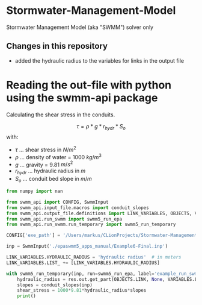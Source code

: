# Stormwater-Management-Model

Stormwater Management Model (aka "SWMM") solver only

## Changes in this repository

- added the hydraulic radius to the variables for links in the output file

# Reading the out-file with python using the swmm-api package

Calculating the shear stress in the conduits.

$$\tau = \rho * g * r_{hydr} * S_{o}$$
with:
- $\tau$ ... shear stress in $N/m^2$
- $\rho$ ... density of water = 1000 $kg/m^3$
- $g$ ... gravity = 9.81 $m/s^2$
- $r_{hydr}$ ... hydraulic radius in $m$
- $S_o$ ... conduit bed slope in $m/m$

```python
from numpy import nan

from swmm_api import CONFIG, SwmmInput
from swmm_api.input_file.macros import conduit_slopes
from swmm_api.output_file.definitions import LINK_VARIABLES, OBJECTS, VARIABLES
from swmm_api.run_swmm import swmm5_run_epa
from swmm_api.run_swmm.run_temporary import swmm5_run_temporary

CONFIG['exe_path'] = '/Users/markus/CLionProjects/Stormwater-Management-Model/build/bin/runswmm'

inp = SwmmInput('./epaswmm5_apps_manual/Example6-Final.inp')

LINK_VARIABLES.HYDRAULIC_RADIUS = 'hydraulic radius'  # in meters
LINK_VARIABLES.LIST_ += [LINK_VARIABLES.HYDRAULIC_RADIUS]

with swmm5_run_temporary(inp, run=swmm5_run_epa, label='example_run_swmm') as res:
    hydraulic_radius = res.out.get_part(OBJECTS.LINK, None, VARIABLES.LINK.HYDRAULIC_RADIUS).replace(-999., nan)
    slopes = conduit_slopes(inp)
    shear_stress = 1000*9.81*hydraulic_radius*slopes
    print()
```
